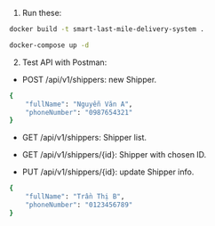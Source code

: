 1. Run these:
```bash
docker build -t smart-last-mile-delivery-system .
```

```bash
docker-compose up -d
```
2. Test API with Postman:

- POST /api/v1/shippers: new Shipper.

```bash
{
    "fullName": "Nguyễn Văn A",
    "phoneNumber": "0987654321"
}
```
- GET /api/v1/shippers: Shipper list.

- GET /api/v1/shippers/{id}: Shipper with chosen ID.

- PUT /api/v1/shippers/{id}: update Shipper info.
```bash
{
    "fullName": "Trần Thị B",
    "phoneNumber": "0123456789"
}
```

